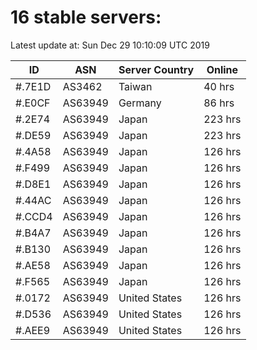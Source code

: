 # 16 stable servers:

Latest update at: Sun Dec 29 10:10:09 UTC 2019

| ID | ASN | Server Country | Online |
| -- | --- | -------------- | ------ |
| #.7E1D | AS3462 | Taiwan | 40 hrs |
| #.E0CF | AS63949 | Germany | 86 hrs |
| #.2E74 | AS63949 | Japan | 223 hrs |
| #.DE59 | AS63949 | Japan | 223 hrs |
| #.4A58 | AS63949 | Japan | 126 hrs |
| #.F499 | AS63949 | Japan | 126 hrs |
| #.D8E1 | AS63949 | Japan | 126 hrs |
| #.44AC | AS63949 | Japan | 126 hrs |
| #.CCD4 | AS63949 | Japan | 126 hrs |
| #.B4A7 | AS63949 | Japan | 126 hrs |
| #.B130 | AS63949 | Japan | 126 hrs |
| #.AE58 | AS63949 | Japan | 126 hrs |
| #.F565 | AS63949 | Japan | 126 hrs |
| #.0172 | AS63949 | United States | 126 hrs |
| #.D536 | AS63949 | United States | 126 hrs |
| #.AEE9 | AS63949 | United States | 126 hrs |

